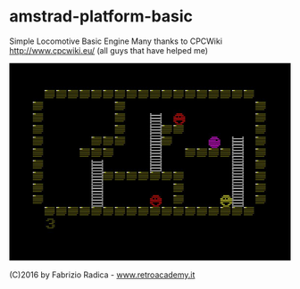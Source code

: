 # amstrad-platform-basic
Simple Locomotive Basic Engine
Many thanks to CPCWiki http://www.cpcwiki.eu/ (all guys that have helped me)

![Alt text](https://github.com/FabrizioRadica/amstrad-platform-basic/blob/master/screenshot_game.jpg "Amstrad CPC")

(C)2016 by Fabrizio Radica - www.retroacademy.it
